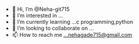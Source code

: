 - 👋 Hi, I’m @Neha-git715
- 👀 I’m interested in ...
- 🌱 I’m currently learning ...c programming,python
- 💞️ I’m looking to collaborate on ...
- 📫 How to reach me ...nehagade715@gmail.com

<!---
Neha-git715/Neha-git715 is a ✨ special ✨ repository because its `README.md` (this file) appears on your GitHub profile.
You can click the Preview link to take a look at your changes.
--->

